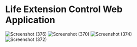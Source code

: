 # Life Extension Control Web Application
![Screenshot (376)](https://github.com/semi-infiknight/Life_Extension_Control/assets/97100765/1c666319-d50a-4201-841c-7d4c33172bfe)
![Screenshot (370)](https://github.com/semi-infiknight/Life_Extension_Control/assets/97100765/a5b6e550-fff1-419b-99e5-650e0ebf294c)
![Screenshot (374)](https://github.com/semi-infiknight/Life_Extension_Control/assets/97100765/36c098ce-528e-4543-ac65-a1422bcf6bd8)
![Screenshot (372)](https://github.com/semi-infiknight/Life_Extension_Control/assets/97100765/bf5d3a78-60fc-466a-9f0f-9cce2aaa525f)

